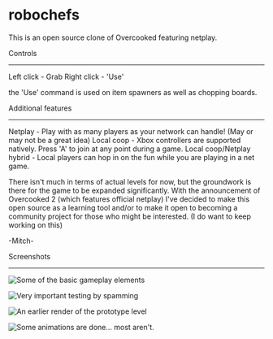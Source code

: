 # robochefs

This is an open source clone of Overcooked featuring netplay.

Controls
________

Left click - Grab
Right click - 'Use'

the 'Use' command is used on item spawners as well as chopping boards.


Additional features
_________

Netplay - Play with as many players as your network can handle! (May or may not be a great idea)
Local coop - Xbox controllers are supported natively. Press 'A' to join at any point during a game.
Local coop/Netplay hybrid - Local players can hop in on the fun while you are playing in a net game.

There isn't much in terms of actual levels for now, but the groundwork is there for the game to be expanded significantly.
With the announcement of Overcooked 2 (which features official netplay) I've decided to make this open source as a learning
tool and/or to make it open to becoming a community project for those who might be interested. (I do want to keep working on this)

-Mitch-

Screenshots
__________
![Some of the basic gameplay elements](https://i.imgur.com/lxByBiy.gif)

![Very important testing by spamming](https://i.imgur.com/va3ri6p.png)

![An earlier render of the prototype level](https://i.imgur.com/Unnj9RM.png)

![Some animations are done... most aren't.](https://i.imgur.com/zh002BV.gif)
